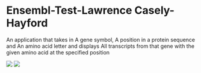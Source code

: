 # Ensembl-Test-Lawrence Casely-Hayford
 An application that takes in A gene symbol, A position in a protein sequence and An amino acid letter  and displays All transcripts from that gene with the given amino acid at the specified position


 ![](http://wizbizgh.com/ensembl1.PNG)
 ![](http://wizbizgh.com/ensembl2.PNG)
